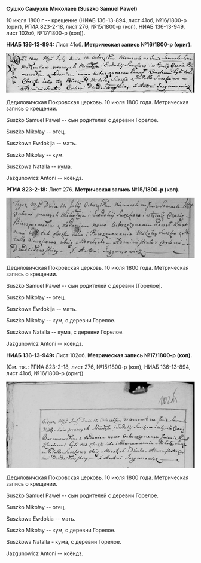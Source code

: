 **Сушко Самуэль Миколаев (Suszko Samuel Paweł)**

10 июля 1800 г -- крещение (НИАБ 136-13-894, лист 41об, №16/1800-р
(ориг), РГИА 823-2-18, лист 276, №15/1800-р (коп), НИАБ 136-13-949, лист
102об, №17/1800-р (коп)).

**НИАБ 136-13-894:** Лист 41об. **Метрическая запись №16/1800-р
(ориг).**

![](./media/2a4e7582a61aafa2a027f07506c1b368e70476c8.png)

Дедиловичская Покровская церковь. 10 июля 1800 года. Метрическая запись
о крещении.

Suszko Samuel Paweł -- сын родителей с деревни Горелое.

Suszko Mikołay -- отец.

Suszkowa Ewdokija -- мать.

Suszko Mikołay -- кум.

Suszkowa Natalla -- кума.

Jazgunowicz Antoni -- ксёндз.

**РГИА 823-2-18:** Лист 276. **Метрическая запись №15/1800-р (коп).**

![](./media/c7569a9ff1c597449c0ce59acd96aaa7b8c8e464.png)

Дедиловичская Покровская церковь. 10 июля 1800 года. Метрическая запись
о крещении.

Suszko Samuel Paweł -- сын родителей с деревни \[Горелое\].

Suszko Mikołay -- отец.

Suszkowa Ewdokija -- мать.

Suszko Mikołay -- кум, с деревни Горелое.

Suszkowa Natalla -- кума, с деревни Горелое.

Jazgunowicz Antoni -- ксёндз.

**НИАБ 136-13-949:** Лист 102об. **Метрическая запись №17/1800-р
(коп).**

(См. тж.: РГИА 823-2-18, лист 276, №15/1800-р (коп), НИАБ 136-13-894,
лист 41об, №16/1800-р (ориг))

![](./media/4dcd02c827fc20b7e7d89dc442942b754814b418.png)

Дедиловичская Покровская церковь. 10 июля 1800 года. Метрическая запись
о крещении.

Suszko Samuel Paweł -- сын родителей с деревни Горелое.

Suszko Mikołay -- отец.

Suszkowa Ewdokia -- мать.

Suszko Mikołay -- кум, с деревни Горелое.

Suszkowa Natalla - кума, с деревни Горелое.

Jazgunowicz Antoni -- ксёндз.
